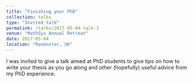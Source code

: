 ```yaml
---
title: "Finishing your PhD"
collection: talks
type: "Invited talk"
permalink: /talks/2017-05-04-talk-1
venue: "MathSys Annual Retreat"
date: 2017-05-04
location: "Ravenstor, UK"
---
```


I was invited to give a talk aimed at PhD students to give tips on how to write your thesis as you go along and other (hopefully) useful advice from my PhD experience.